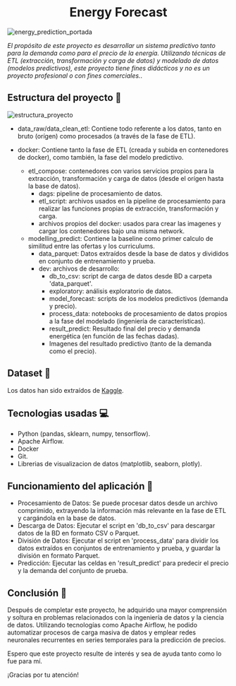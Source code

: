 <h1 align='center'>Energy Forecast</h1>

![energy_prediction_portada](https://github.com/jarodriguezf/Energy_Forecast/assets/112967594/bc13277f-53d9-4995-abaa-db44a37dce7f)

*El propósito de este proyecto es desarrollar un sistema predictivo tanto para la demanda como para el precio de la energía. Utilizando técnicas de ETL (extracción, transformación y carga de datos) y modelado de datos (modelos predictivos), este proyecto tiene fines didácticos y no es un proyecto profesional o con fines comerciales.*.

##  Estructura del proyecto  📁
![estructura_proyecto](https://github.com/jarodriguezf/Energy_Forecast/assets/112967594/33ba9171-a2cd-4288-8f28-c802c0ff7f7a)

- data_raw/data_clean_etl: Contiene todo referente a los datos, tanto en bruto (orígen) como procesados (a través de la fase de ETL).
    
- docker: Contiene tanto la fase de ETL (creada y subida en contenedores de docker), como también, la fase del modelo predictivo.
    - etl_compose: contenedores con varios servícios propios para la extracción, transformación y carga de datos (desde el orígen hasta la base de datos).
      - dags: pipeline de procesamiento de datos.
      - etl_script: archivos usados en la pipeline de procesamiento para realizar las funciones propias de extracción, transformación y carga.
      - archivos propios del docker: usados para crear las imagenes y cargar los contenedores bajo una misma network.
    - modelling_predict: Contiene la baseline como primer calculo de similitud entre las ofertas y los curriculums.
      - data_parquet: Datos extraídos desde la base de datos y divididos en conjunto de entrenamiento y prueba.
      - dev: archivos de desarrollo:
        - db_to_csv: script de carga de datos desde BD a carpeta 'data_parquet'.
        - exploratory: análisis exploratorio de datos.
        - model_forecast: scripts de los modelos predictivos (demanda y precio).
        - process_data: notebooks de procesamiento de datos propios a la fase del modelado (ingeniería de características).
        - result_predict: Resultado final del precio y demanda energética (en función de las fechas dadas).
        - Imagenes del resultado predictivo (tanto de la demanda como el precio).

## Dataset 📄

Los datos han sido extraídos de [Kaggle](https://www.kaggle.com/datasets/nicholasjhana/energy-consumption-generation-prices-and-weather).

## Tecnologias usadas 💻

- Python (pandas, sklearn, numpy, tensorflow).
- Apache Airflow.
- Docker
- Git.
- Librerias de visualizacion de datos (matplotlib, seaborn, plotly).

## Funcionamiento del aplicación 🚀

- Procesamiento de Datos: Se puede procesar datos desde un archivo comprimido, extrayendo la información más relevante en la fase de ETL y cargándola en la base de datos.
- Descarga de Datos: Ejecutar el script en 'db_to_csv' para descargar datos de la BD en formato CSV o Parquet.
- División de Datos: Ejecutar el script en 'process_data' para dividir los datos extraídos en conjuntos de entrenamiento y prueba, y guardar la división en formato Parquet.
- Predicción: Ejecutar las celdas en 'result_predict' para predecir el precio y la demanda del conjunto de prueba.

## Conclusión 🎉

Después de completar este proyecto, he adquirido una mayor comprensión y soltura en problemas relacionados con la ingeniería de datos y la ciencia de datos. Utilizando tecnologías como Apache Airflow, he podido automatizar procesos de carga masiva de datos y emplear redes neuronales recurrentes en series temporales para la predicción de precios.

Espero que este proyecto resulte de interés y sea de ayuda tanto como lo fue para mí.

¡Gracias por tu atención!
